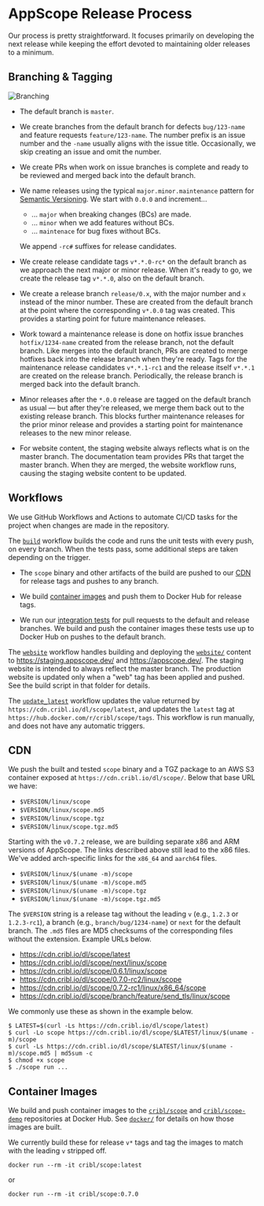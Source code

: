 # AppScope Release Process

Our process is pretty straightforward. It focuses primarily on developing
the next release while keeping the effort devoted to maintaining older releases
to a minimum.

## Branching & Tagging

![Branching](images/branching.png)

* The default branch is `master`.

* We create branches from the default branch for defects `bug/123-name` and
  feature requests `feature/123-name`. The number prefix is an issue number
  and the `-name` usually aligns with the issue title. Occasionally, we skip
  creating an issue and omit the number.

* We create PRs when work on issue branches is complete and ready to be
  reviewed and merged back into the default branch.

* We name releases using the typical `major.minor.maintenance` pattern for
  [Semantic Versioning](https://semver.org/). We start with `0.0.0` and
  increment...

  * ... `major` when breaking changes (BCs) are made.
  * ... `minor` when we add features without BCs.
  * ... `maintenace` for bug fixes without BCs.

  We append `-rc#` suffixes for release candidates.

* We create release candidate tags `v*.*.0-rc*` on the default branch as we
  approach the next major or minor release. When it's ready to go, we create
  the release tag `v*.*.0`, also on the default branch.

* We create a release branch `release/0.x`, with the major number and `x`
  instead of the minor number. These are created from the default branch at the
  point where the corresponding `v*.0.0` tag was created. This provides a 
  starting point for future maintenance releases.

* Work toward a maintenance release is done on hotfix issue branches
  `hotfix/1234-name` created from the release branch, not the default branch.
  Like merges into the default branch, PRs are created to merge hotfixes back
  into the release branch when they're ready. Tags for the maintenance release
  candidates `v*.*.1-rc1` and the release itself `v*.*.1` are created on the
  release branch. Periodically, the release branch is merged back into the default branch.

* Minor releases after the `*.0.0` release are tagged on the default branch
  as usual — but after they're released, we merge them back out to the
  existing release branch. This blocks further maintenance releases for the
  prior minor release and provides a starting point for maintenance releases
  to the new minor release.

* For website content, the staging website always reflects what is on the
  master branch. The documentation team provides PRs that target the master
  branch. When they are merged, the website workflow runs, causing the
  staging website content to be updated.

## Workflows

We use GitHub Workflows and Actions to automate CI/CD tasks for the project
when changes are made in the repository.

The [`build`](../.github/workflows/build.yml) workflow builds the code and runs
the unit tests with every push, on every branch. When the tests pass, some
additional steps are taken depending on the trigger.

* The `scope` binary and other artifacts of the build are pushed to our
  [CDN](#cdn) for release tags and pushes to any branch.

* We build [container images](#container-images) and push them to Docker Hub
  for release tags.

* We run our [integration tests](../test/integration/) for pull requests to
  the default and release branches. We build and push the container images
  these tests use up to Docker Hub on pushes to the default branch.

The [`website`](../.github/workflows/website.yml) workflow handles building and
deploying the [`website/`](../website/) content to <https://staging.appscope.dev/>
and <https://appscope.dev/>. The staging website is intended to always reflect
the master branch.  The production website is updated only when a "web" tag
has been applied and pushed.  See the build script in that folder for details.

The [`update_latest`](../.github/workflows/update_latest.yml) workflow updates
the value returned by `https://cdn.cribl.io/dl/scope/latest`, and updates
the `latest` tag at `https://hub.docker.com/r/cribl/scope/tags`.  This workflow
is run manually, and does not have any automatic triggers.

## CDN

We push the built and tested `scope` binary and a TGZ package to an AWS S3
container exposed at `https://cdn.cribl.io/dl/scope/`. Below
that base URL we have:

* `$VERSION/linux/scope`
* `$VERSION/linux/scope.md5`
* `$VERSION/linux/scope.tgz`
* `$VERSION/linux/scope.tgz.md5`

Starting with the `v0.7.2` release, we are building separate x86 and ARM
versions of AppScope. The links described above still lead to the x86 files.
We've added arch-specific links for the `x86_64` and `aarch64` files.

* `$VERSION/linux/$(uname -m)/scope`
* `$VERSION/linux/$(uname -m)/scope.md5`
* `$VERSION/linux/$(uname -m)/scope.tgz`
* `$VERSION/linux/$(uname -m)/scope.tgz.md5`

The `$VERSION` string is a release tag without the leading `v` (e.g., `1.2.3`
or `1.2.3-rc1`), a branch (e.g.,  `branch/bug/1234-name`) or `next` for the
default branch. The `.md5` files are MD5 checksums of the corresponding files
without the extension. Example URLs below.

* <https://cdn.cribl.io/dl/scope/latest>
* <https://cdn.cribl.io/dl/scope/next/linux/scope>
* <https://cdn.cribl.io/dl/scope/0.6.1/linux/scope>
* <https://cdn.cribl.io/dl/scope/0.7.0-rc2/linux/scope>
* <https://cdn.cribl.io/dl/scope/0.7.2-rc1/linux/x86_64/scope>
* <https://cdn.cribl.io/dl/scope/branch/feature/send_tls/linux/scope>

We commonly use these as shown in the example below.

```text
$ LATEST=$(curl -Ls https://cdn.cribl.io/dl/scope/latest)
$ curl -Lo scope https://cdn.cribl.io/dl/scope/$LATEST/linux/$(uname -m)/scope
$ curl -Ls https://cdn.cribl.io/dl/scope/$LATEST/linux/$(uname -m)/scope.md5 | md5sum -c 
$ chmod +x scope
$ ./scope run ...
```

## Container Images

We build and push container images to the
[`cribl/scope`](https://hub.docker.com/r/cribl/scope) and
[`cribl/scope-demo`](https://hub.docker.com/r/cribl/scope-demo)
repositories at Docker Hub. See [`docker/`](../docker/) for details on how
those images are built.

We currently build these for release `v*` tags and tag the images to match with
the leading `v` stripped off.

```text
docker run --rm -it cribl/scope:latest
```
or
```text
docker run --rm -it cribl/scope:0.7.0
```
